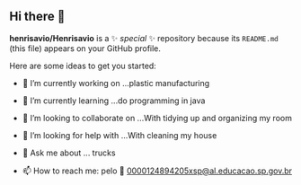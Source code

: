 ## Hi there 👋


**henrisavio/Henrisavio** is a ✨ _special_ ✨ repository because its `README.md` (this file) appears on your GitHub profile.

Here are some ideas to get you started:

- 🔭 I’m currently working on ...plastic manufacturing
- 🌱 I’m currently learning ...do programming in java

- 👯 I’m looking to collaborate on ...With tidying up and organizing my room

- 🤔 I’m looking for help with ...With cleaning my house

- 💬 Ask me about ... trucks

- 📫 How to reach me: pelo 📧 0000124894205xsp@al.educacao.sp.gov.br
  
